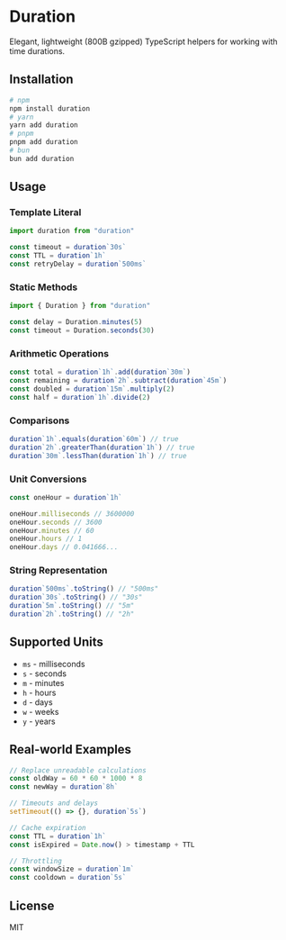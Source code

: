 # Duration

Elegant, lightweight (800B gzipped) TypeScript helpers for working with time durations.

## Installation

```bash
# npm
npm install duration
# yarn
yarn add duration
# pnpm
pnpm add duration
# bun
bun add duration
```

## Usage

### Template Literal

```typescript
import duration from "duration"

const timeout = duration`30s`
const TTL = duration`1h`
const retryDelay = duration`500ms`
```

### Static Methods

```typescript
import { Duration } from "duration"

const delay = Duration.minutes(5)
const timeout = Duration.seconds(30)
```

### Arithmetic Operations

```typescript
const total = duration`1h`.add(duration`30m`)
const remaining = duration`2h`.subtract(duration`45m`)
const doubled = duration`15m`.multiply(2)
const half = duration`1h`.divide(2)
```

### Comparisons

```typescript
duration`1h`.equals(duration`60m`) // true
duration`2h`.greaterThan(duration`1h`) // true
duration`30m`.lessThan(duration`1h`) // true
```

### Unit Conversions

```typescript
const oneHour = duration`1h`

oneHour.milliseconds // 3600000
oneHour.seconds // 3600
oneHour.minutes // 60
oneHour.hours // 1
oneHour.days // 0.041666...
```

### String Representation

```typescript
duration`500ms`.toString() // "500ms"
duration`30s`.toString() // "30s"
duration`5m`.toString() // "5m"
duration`2h`.toString() // "2h"
```

## Supported Units

- `ms` - milliseconds
- `s` - seconds
- `m` - minutes
- `h` - hours
- `d` - days
- `w` - weeks
- `y` - years

## Real-world Examples

```typescript
// Replace unreadable calculations
const oldWay = 60 * 60 * 1000 * 8
const newWay = duration`8h`

// Timeouts and delays
setTimeout(() => {}, duration`5s`)

// Cache expiration
const TTL = duration`1h`
const isExpired = Date.now() > timestamp + TTL

// Throttling
const windowSize = duration`1m`
const cooldown = duration`5s`
```

## License

MIT
